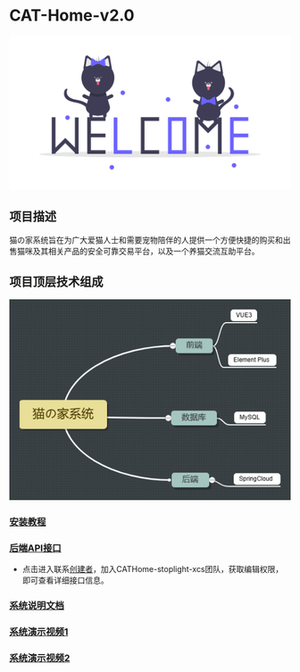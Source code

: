 # CAT-Home-v2.0
![](https://github.com/MrPuDaDa/CAT-Home-v2.0/blob/img/undraw_welcome_cats_thqn.png?raw=true)
## 项目描述
猫の家系统旨在为广大爱猫人士和需要宠物陪伴的人提供一个方便快捷的购买和出售猫咪及其相关产品的安全可靠交易平台，以及一个养猫交流互助平台。
## 项目顶层技术组成
![](https://github.com/MrPuDaDa/CAT-Home-v2.0/blob/img/%E7%8C%AB%E3%81%AE%E5%AE%B6%E7%B3%BB%E7%BB%9F.png)
### [安装教程](https://github.com/MrPuDaDa/CAT-Home-v2.0/blob/doc/%E5%AE%89%E8%A3%85%E6%96%87%E6%A1%A3.md)
### [后端API接口](https://xcs.stoplight.io/docs/cathome)
* 点击进入联系[创建者](https://github.com/MrPuDaDa)，加入CATHome-stoplight-xcs团队，获取编辑权限，即可查看详细接口信息。
### [系统说明文档](https://github.com/MrPuDaDa/CAT-Home-v2.0/blob/doc/%E7%B3%BB%E7%BB%9F%E8%AF%B4%E6%98%8E%E6%96%87%E6%A1%A3.md)
### [系统演示视频1](https://www.bilibili.com/video/BV1mX4y1m7pi/?spm_id_from=333.999.0.0)
### [系统演示视频2](https://www.bilibili.com/video/BV1pg4y1L7Q8/?spm_id_from=333.999.0.0)

